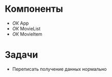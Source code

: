 # Компоненты

- *ОК* App
- *ОК* MovieList
- *ОК* MovieItem

# Задачи

- Переписать получение данных нормально 